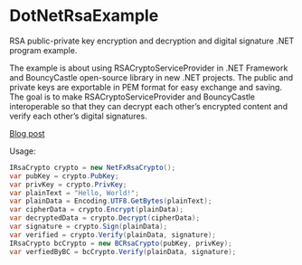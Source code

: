 # DotNetRsaExample

RSA public-private key encryption and decryption and digital signature .NET program example. 

The example is about using RSACryptoServiceProvider in .NET Framework and BouncyCastle open-source library in new .NET projects. The public and private keys are exportable in PEM format for easy exchange and saving. The goal is to make RSACryptoServiceProvider and BouncyCastle interoperable so that they can decrypt each other’s encrypted content and verify each other’s digital signatures.

[Blog post](https://blog.darkthread.net/blog/dotnet-rsa-example/) 

Usage:

```cs
IRsaCrypto crypto = new NetFxRsaCrypto();
var pubKey = crypto.PubKey;
var privKey = crypto.PrivKey;
var plainText = "Hello, World!";
var plainData = Encoding.UTF8.GetBytes(plainText);
var cipherData = crypto.Encrypt(plainData);
var decryptedData = crypto.Decrypt(cipherData);
var signature = crypto.Sign(plainData);
var verified = crypto.Verify(plainData, signature);
IRsaCrypto bcCrypto = new BCRsaCrypto(pubKey, privKey);
var verfiedByBC = bcCrypto.Verify(plainData, signature);
```
